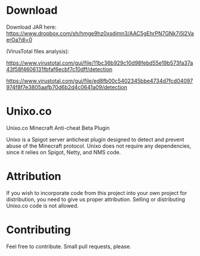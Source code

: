 # Download

Download JAR here: https://www.dropbox.com/sh/hmge9hz0xsdjmn3/AAC5gEhrPN7GNk7i5l2VaerOa?dl=0

(VirusTotal files analysis):

https://www.virustotal.com/gui/file/11bc36b929c10d98febd55e19b573fa37a43f58f4606131fbfaf6ecbf7c10dff/detection

https://www.virustotal.com/gui/file/ed8fb00c5402345bbe4734d7fcd04097974f8f7e3805aafb70d6b2d4c0641a09/detection


# Unixo.co
Unixo.co Minecraft Anti-cheat Beta Plugin

Unixo is a Spigot server anticheat plugin designed to detect and prevent abuse of the Minecraft protocol. Unixo does not require any dependencies, since it relies on Spigot, Netty, and NMS code.
 

# Attribution

If you wish to incorporate code from this project into your own project for distribution, you need to give us proper attribution. Selling or distributing Unixo.co code is not allowed.


# Contributing

Feel free to contribute. Small pull requests, please.
